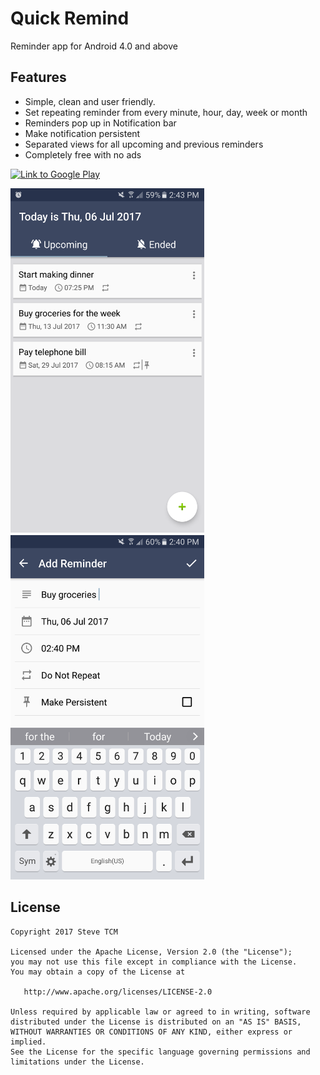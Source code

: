 # Quick Remind
Reminder app for Android 4.0 and above

Features
-------

- Simple, clean and user friendly.
- Set repeating reminder from every minute, hour, day, week or month
- Reminders pop up in Notification bar
- Make notification persistent
- Separated views for all upcoming and previous reminders
- Completely free with no ads

<a href="https://play.google.com/store/apps/details?id=com.orangemuffin.quickremind&hl=en"><img alt="Link to Google Play" src="https://play.google.com/intl/en_us/badges/images/apps/en-play-badge.png" width="400"/></a>

<img src="https://github.com/stevetcm/quickremind/blob/master/screenshots/2017-07-06%2018.43.24.png" width="310">　　<img src="https://github.com/stevetcm/quickremind/blob/master/screenshots/2017-07-06%2018.40.32.png" width="310">

License
-------

    Copyright 2017 Steve TCM

    Licensed under the Apache License, Version 2.0 (the "License");
    you may not use this file except in compliance with the License.
    You may obtain a copy of the License at

       http://www.apache.org/licenses/LICENSE-2.0

    Unless required by applicable law or agreed to in writing, software
    distributed under the License is distributed on an "AS IS" BASIS,
    WITHOUT WARRANTIES OR CONDITIONS OF ANY KIND, either express or implied.
    See the License for the specific language governing permissions and
    limitations under the License.
